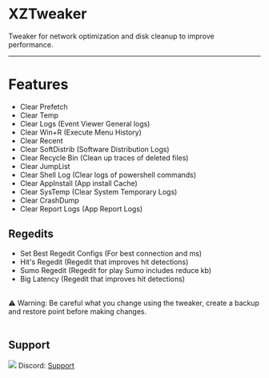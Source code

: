 # XZTweaker
Tweaker for network optimization and disk cleanup to improve performance.

-----------------------------------------------

# Features

* Clear Prefetch
* Clear Temp
* Clear Logs (Event Viewer General logs)
* Clear Win+R (Execute Menu History)
* Clear Recent
* Clear SoftDistrib (Software Distribution Logs)
* Clear Recycle Bin (Clean up traces of deleted files)
* Clear JumpList
* Clear Shell Log (Clear logs of powershell commands)
* Clear AppInstall (App install Cache)
* Clear SysTemp (Clear System Temporary Logs)
* Clear CrashDump
* Clear Report Logs (App Report Logs)

## Regedits
* Set Best Regedit Configs (For best connection and ms)
* Hit's Regedit (Regedit that improves hit detections)
* Sumo Regedit (Regedit for play Sumo includes reduce kb)
* Big Latency (Regedit that improves hit detections)
<br>
⚠ Warning: Be careful what you change using the tweaker, create a backup and restore point before making changes.
<br>
<br>

## Support
![](/)
Discord: [Support](https://discord.gg/ZkpFeA8T6a)
